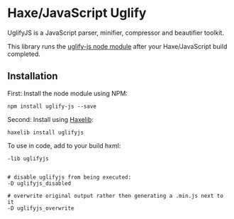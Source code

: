 # Haxe/JavaScript Uglify

UglifyJS is a JavaScript parser, minifier, compressor and beautifier toolkit.

This library runs the [uglify-js node module](https://www.npmjs.com/package/uglify-js) after your Haxe/JavaScript build completed.

## Installation

First: Install the node module using NPM:

```
npm install uglify-js --save
```

Second: Install using [Haxelib](https://lib.haxe.org/p/uglifyjs/):

```
haxelib install uglifyjs
```


To use in code, add to your build hxml:

```
-lib uglifyjs


# disable uglifyjs from being executed:
-D uglifyjs_disabled

# overwrite original output rather then generating a .min.js next to it
-D uglifyjs_overwrite
```

